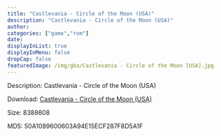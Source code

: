 ```yaml
---
title: "Castlevania - Circle of the Moon (USA)"
description: "Castlevania - Circle of the Moon (USA)"
author: 
categories: ["game","rom"]
date: 
displayInList: true
displayInMenu: false
dropCap: false
featuredImage: /img/gba/Castlevania - Circle of the Moon [USA].jpg
---
```


Description: Castlevania - Circle of the Moon (USA)

Download: <a style="text-decoration:underline;" href="https://mega.nz/#!maBWFSZD!OjfZUxwEs3IrewNjpFI33cCbvePALmXlbpGlQwtCMpw" target = "_blank" rel = "nofollow" > Castlevania - Circle of the Moon (USA)</a>

Size: 8388608

MD5: 50A1089600603A94E15ECF287F8D5A1F

